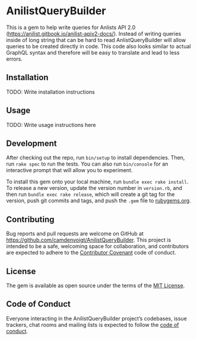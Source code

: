 # AnilistQueryBuilder

This is a gem to help write queries for Anlists API 2.0 (https://anilist.gitbook.io/anilist-apiv2-docs/).
Instead of writing queries inside of long string that can be hard to read AnlistQueryBuilder will allow queries to
be created directly in code. This code also looks similar to actual GraphQL syntax and therefore will be easy to translate and lead to less errors.

## Installation

TODO: Write installation instructions

## Usage

TODO: Write usage instructions here

## Development

After checking out the repo, run `bin/setup` to install dependencies. Then, run `rake spec` to run the tests. You can also run `bin/console` for an interactive prompt that will allow you to experiment.

To install this gem onto your local machine, run `bundle exec rake install`. To release a new version, update the version number in `version.rb`, and then run `bundle exec rake release`, which will create a git tag for the version, push git commits and tags, and push the `.gem` file to [rubygems.org](https://rubygems.org).

## Contributing

Bug reports and pull requests are welcome on GitHub at https://github.com/camdenvoigt/AnilistQueryBuilder. This project is intended to be a safe, welcoming space for collaboration, and contributors are expected to adhere to the [Contributor Covenant](http://contributor-covenant.org) code of conduct.

## License

The gem is available as open source under the terms of the [MIT License](https://opensource.org/licenses/MIT).

## Code of Conduct

Everyone interacting in the AnilistQueryBuilder project’s codebases, issue trackers, chat rooms and mailing lists is expected to follow the [code of conduct](https://github.com/[USERNAME]/AnilistQueryBuilder/blob/master/CODE_OF_CONDUCT.md).

